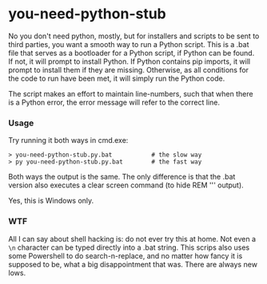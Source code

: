 # you-need-python-stub

No you don't need python, mostly, but for installers and scripts to be sent to third parties, you want a smooth way to run a Python script. This is a .bat file that serves as a bootloader for a Python script, if Python can be found. If not, it will prompt to install Python. If Python contains pip imports, it will prompt to install them if they are missing. Otherwise, as all conditions for the code to run have been met, it will simply run the Python code. 

The script makes an effort to maintain line-numbers, such that when there is a Python error, the error message will refer to the correct line. 

### Usage

Try running it both ways in cmd.exe:

    > you-need-python-stub.py.bat           # the slow way
    > py you-need-python-stub.py.bat        # the fast way

Both ways the output is the same. The only difference is that the .bat version also executes a clear screen command (to hide REM ''' output). 

Yes, this is Windows only. 

### WTF

All I can say about shell hacking is: do not ever try this at home. Not even a `\n` character can be typed directly into a .bat string. This scrips also uses some Powershell to do search-n-replace, and no matter how fancy it is supposed to be, what a big disappointment that was. There are always new lows. 
